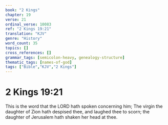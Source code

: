 ```yaml
---
book: "2 Kings"
chapter: 19
verse: 21
ordinal_verse: 10083
ref: "2 Kings 19:21"
translation: "KJV"
genre: "History"
word_count: 35
topics: []
cross_references: []
grammar_tags: [semicolon-heavy, genealogy-structure]
thematic_tags: [names-of-god]
tags: ["Bible","KJV","2 Kings"]
---
```


# 2 Kings 19:21

This is the word that the LORD hath spoken concerning him; The virgin the daughter of Zion hath despised thee, and laughed thee to scorn; the daughter of Jerusalem hath shaken her head at thee.
